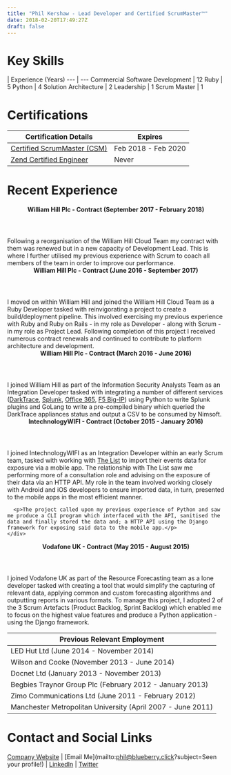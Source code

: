 ```yaml
---
title: "Phil Kershaw - Lead Developer and Certified ScrumMaster™"
date: 2018-02-20T17:49:27Z
draft: false
---
```


# Key Skills
 | Experience (Years)
--- | ---
Commercial Software Development | 12
Ruby | 5
Python | 4 
Solution Architecture | 2
Leadership | 1
Scrum Master | 1

# Certifications
Certification Details | Expires
--- | ---
[Certified ScrumMaster (CSM)](https://scrumalliance.org/community/profile/pkershaw2 "Certification Profile") | Feb 2018 - Feb 2020
[Zend Certified Engineer](http://www.zend.com/en/yellow-pages/ZEND025311) | Never

# Recent Experience
<div class="card">
  <header class="card-header">
    <strong>William Hill Plc - Contract (September 2017 - February 2018)</strong>
  </header>
  <div class="card-content">
    <div class="inner">
      Following a reorganisation of the William Hill Cloud Team my contract with them was renewed but in a new capacity of Development Lead. This is where I further utilised my previous experience with Scrum to coach all members of the team in order to improve our performance.
    </div>
  </div>
</div>
<div class="card">
  <header class="card-header">
    <strong>William Hill Plc - Contract (June 2016 - September 2017)</strong>
  </header>
  <div class="card-content">
    <div class="inner">
      I moved on within William Hill and joined the William Hill Cloud Team as a Ruby Developer tasked with reinvigorating a project to create a build/deployment pipeline. This involved exercising my previous experience with Ruby and Ruby on Rails - in my role as Developer - along with Scrum - in my role as Project Lead. Following completion of this project I received numerous contract renewals and continued to contribute to platform architecture and development.
    </div>
  </div>
</div>
<div class="card">
  <header class="card-header">
    <strong>William Hill Plc - Contract (March 2016 - June 2016)</strong>
  </header>
  <div class="card-content">
    <div class="inner">
      I joined William Hill as part of the Information Security Analysts Team as an Integration Developer tasked with integrating a number of different services (<a href="https://www.darktrace.com/" title="DarkTrace website">DarkTrace</a>, <a href="https://www.splunk.com/" title="Splunk website">Splunk</a>, <a href="https://msdn.microsoft.com/en-gb/office/office365/howto/platform-development-overview" title="Office 365 API Reference">Office 365</a>, <a href="https://f5.com/" title="F5 Website">F5 Big-IP</a>) using Python to write Splunk plugins and GoLang to write a pre-compiled binary which queried the DarkTrace appliances status and output a CSV to be consumed by Nimsoft.
    </div>
  </div>
</div>
<div class="card">
  <header class="card-header">
    <strong>IntechnologyWIFI - Contract (October 2015 - January 2016)</strong>
  </header>
  <div class="card-content">
    <div class="inner">
      <p>I joined IntechnologyWIFI as an Integration Developer within an early Scrum team, tasked with working with  <a href="https://www.list.co.uk/" title="The List website">The List</a> to import their events data for exposure via a mobile app. The relationship with The List saw me performing more of a consultation role and advising on the exposure of their data via an HTTP API. My role in the team involved working closely with Android and iOS developers to ensure imported data, in turn, presented to the mobile apps in the most efficient manner.</p>
 
      <p>The project called upon my previous experience of Python and saw me produce a CLI program which interfaced with the API, sanitised the data and finally stored the data and; a HTTP API using the Django framework for exposing said data to the mobile app.</p>
    </div>
  </div>
</div>
<div class="card">
  <header class="card-header">
    <strong>Vodafone UK - Contract (May 2015 - August 2015)</strong>
  </header>
  <div class="card-content">
    <div class="inner">
      I joined Vodafone UK as part of the Resource Forecasting team as a lone developer tasked with creating a tool that would simplify the capturing of relevant data, applying common and custom forecasting algorithms and outputting reports in various formats. To manage this project, I adopted 2 of the 3 Scrum Artefacts (Product Backlog, Sprint Backlog) which enabled me to focus on the highest value features and produce a Python application - using the Django framework.
    </div>
  </div>
</div>

Previous Relevant Employment |
--- |
LED Hut Ltd (June 2014 - November 2014) |
Wilson and Cooke (November 2013 - June 2014) |
Docnet Ltd (January 2013 - November 2013) |
Begbies Traynor Group Plc (February 2012 - January 2013) |
Zimo Communications Ltd (June 2011 - February 2012) |
Manchester Metropolitan University (April 2007 - June 2011) |

# Contact and Social Links
[Company Website](http://blueberry.click) |
[Email Me](mailto:phil@blueberry.click?subject=Seen your profile!) |
[LinkedIn](https://www.linkedin.com/in/philkershaw/) |
[Twitter](http://twitter.com/PhilKershaw)